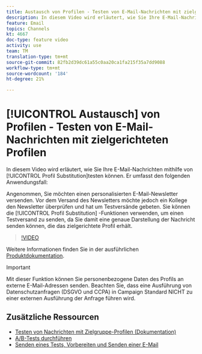 ```yaml
---
title: Austausch von Profilen - Testen von E-Mail-Nachrichten mit zielgerichteten Profilen
description: In diesem Video wird erläutert, wie Sie Ihre E-Mail-Nachrichten mit der Funktion zum Ersetzen von Profilen testen können.
feature: Email
topics: Channels
kt: 4667
doc-type: feature video
activity: use
team: TM
translation-type: tm+mt
source-git-commit: 82fb2d39dc61a55c0aa20ca1fa215f35a7dd9088
workflow-type: tm+mt
source-wordcount: '184'
ht-degree: 21%

---
```



# [!UICONTROL Austausch] von Profilen - Testen von E-Mail-Nachrichten mit zielgerichteten Profilen

In diesem Video wird erläutert, wie Sie Ihre E-Mail-Nachrichten mithilfe von [!UICONTROL Profil Substitution]testen können. Er umfasst den folgenden Anwendungsfall:

Angenommen, Sie möchten einen personalisierten E-Mail-Newsletter versenden. Vor dem Versand des Newsletters möchte jedoch ein Kollege den Newsletter überprüfen und hat um Testversände gebeten. Sie können die [!UICONTROL Profil Substitution] -Funktionen verwenden, um einen Testversand zu senden, da Sie damit eine genaue Darstellung der Nachricht senden können, die das zielgerichtete Profil erhält.

>[!VIDEO](https://video.tv.adobe.com/v/32368?quality=12)

Weitere Informationen finden Sie in der ausführlichen [Produktdokumentation](https://docs.adobe.com/content/help/en/campaign-standard/using/testing-and-sending/preparing-and-testing-messages/testing-messages-using-target.html).

>[!IMPORTANT]
>
>Mit dieser Funktion können Sie personenbezogene Daten des Profils an externe E-Mail-Adressen senden. Beachten Sie, dass eine Ausführung von Datenschutzanfragen (DSGVO und CCPA) in Campaign Standard NICHT zu einer externen Ausführung der Anfrage führen wird.

## Zusätzliche Ressourcen

* [Testen von Nachrichten mit Zielgruppe-Profilen (Dokumentation)](https://docs.adobe.com/content/help/en/campaign-standard/using/testing-and-sending/preparing-and-testing-messages/testing-messages-using-target.html)
* [A/B-Tests durchführen](/help/communication-channels/email/a-b-testing.md)
* [Senden eines Tests, Vorbereiten und Senden einer E-Mail](/help/communication-channels/email/sending-test-preparing-sending-email.md)
